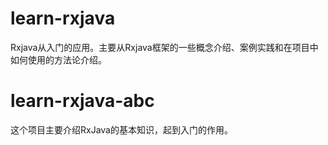 # learn-rxjava
Rxjava从入门的应用。主要从Rxjava框架的一些概念介绍、案例实践和在项目中如何使用的方法论介绍。
# learn-rxjava-abc
这个项目主要介绍RxJava的基本知识，起到入门的作用。